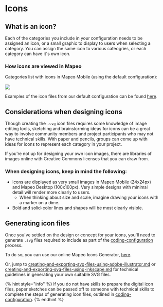 # Icons

## What is an icon?

Each of the categories you include in your configuration needs to be assigned an icon, or a small graphic to display to users when selecting a category. You can assign the same icon to various cateogries, or each category can have it's own icon.&#x20;

### How icons are viewed in Mapeo

Categories list with icons in Mapeo Mobile (using the default configuration):\
\
&#x20;![](../../../../../.gitbook/assets/Categories\_screen.jpg) &#x20;

Examples of the icon files from our default configuration can be found [here](https://github.com/digidem/mapeo-default-config/tree/master/icons).

## Considerations when designing icons

Though creating the `.svg` icon files requires some knowledge of image editing tools, sketching and brainstorming ideas for icons can be a great way to involve community members and project participants who may not have technical skills. With paper and pencils, groups can come up with ideas for icons to represent each category in your project.&#x20;

If you're not up for designing your own icon images, there are libraries of images online with Creative Commons licenses that you can draw from.

### **When designing icons, keep in mind the following:**

* Icons are displayed as very small images in Mapeo Mobile (24x24px) and Mapeo Desktop (100x100px). Very simple designs with minimal detail will render more clearly to users.
  * When thinking about size and scale, imagine drawing your icons with a marker on a dime.
* Bold and solid-color lines and shapes will be most clearly visible.

## Generating icon files

Once you've settled on the design or concept for your icons, you'll need to generate `.svg` files required to include as part of the [coding-configuration](../coding-configuration/ "mention") process.&#x20;

To do so, you can use our online Mapeo Icons Generator, [here](https://icons.earthdefenderstoolkit.com/).

Or, jump to [creating-and-exporting-svg-files-using-adobe-illustrator.md](../coding-configuration/adding-icon-files/creating-and-exporting-svg-files-using-adobe-illustrator.md "mention") or [creating-and-exporting-svg-files-using-inkscape.md](../coding-configuration/adding-icon-files/creating-and-exporting-svg-files-using-inkscape.md "mention") for technical guidelines in generating your own suitable SVG files. &#x20;

{% hint style="info" %}
If you do not have skills to prepare the digital icon files, paper sketches can be passed off to someone with technical skills to complete the steps of generating icon files, outlined in [coding-configuration](../coding-configuration/ "mention").
{% endhint %}
